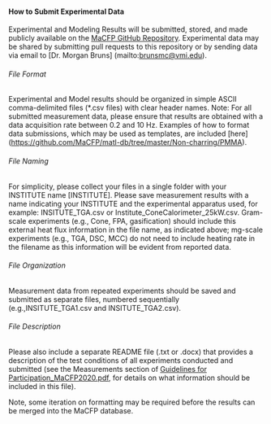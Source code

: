 #### How to Submit Experimental Data

Experimental and Modeling Results will be submitted, stored, and made publicly available on the [MaCFP GitHub Repository](https://github.com/MaCFP/matl-db/tree/master/Non-charring/PMMA). Experimental data may be shared by submitting pull requests to this repository or by sending data via email to [Dr. Morgan Bruns] (mailto:brunsmc@vmi.edu).

###### File Format 
Experimental and Model results should be organized in simple ASCII comma-delimited files (*.csv files) with clear header names.  Note: For all submitted measurement data, please ensure that results are obtained with a data acquisition rate between 0.2 and 10 Hz. Examples of how to format data submissions, which may be used as templates, are included [here] (https://github.com/MaCFP/matl-db/tree/master/Non-charring/PMMA).

###### File Naming
For simplicity, please collect your files in a single folder with your INSTITUTE name [INSTITUTE]. Please save measurement results with a name indicating your INSTITUTE and the experimental apparatus used, for example: INSITUTE\_TGA.csv or Institute\_ConeCalorimeter_25kW.csv.  Gram-scale experiments (e.g., Cone, FPA, gasification) should include this external heat flux information in the file name, as indicated above; mg-scale experiments (e.g., TGA, DSC, MCC) do not need to include heating rate in the filename as this information will be evident from reported data.



###### File Organization
Measurement data from repeated experiments should be saved and submitted as separate files, numbered sequentially (e.g.,INSITUTE\_TGA1.csv and INSITUTE\_TGA2.csv). 


###### File Description
Please also include a separate README file (.txt or .docx) that provides a description of the test conditions of all experiments conducted and submitted (see the Measurements section of [Guidelines for Participation_MaCFP2020.pdf](https://github.com/MaCFP/matl-db/), for details on what information should be included in this file).   

Note, some iteration on formatting may be required before the results can be merged into the MaCFP database.

